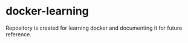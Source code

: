 # docker-learning
Repository is created for learning docker and documenting it for future reference. 
